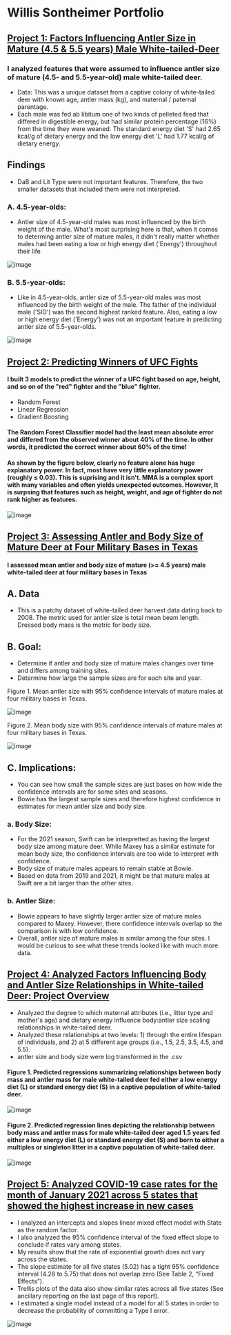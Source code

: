 # Willis Sontheimer Portfolio

## [Project 1: Factors Influencing Antler Size in Mature (4.5 & 5.5 years) Male White-tailed-Deer](https://github.com/sont5413/Predictors-of-Antler-Size-in-Mature-4.5-5.5-White-tailed-Deer)
### I analyzed features that were assumed to influence antler size of mature (4.5- and 5.5-year-old) male white-tailed deer.
* Data: This was a unique dataset from a captive colony of white-tailed deer with known age, antler mass (kg), and maternal / paternal parentage.
* Each male was fed ab libitum one of two kinds of pelleted feed that differed in digestible energy, but had similar protein percentage (16%) from the time they were weaned. The standard energy diet 'S' had 2.65 kcal/g of dietary energy and the low energy diet 'L' had 1.77 kcal/g of dietary energy.

## Findings
* DaB and Lit Type were not important features. Therefore, the two smaller datasets that included them were not interpreted.

### A. 4.5-year-olds:
* Antler size of 4.5-year-old males was most influenced by the birth weight of the male. What's most surprising here is that, when it comes to determing antler size of mature males, it didn't really matter whether males had been eating a low or high energy diet ('Energy') throughout their life

![image](https://user-images.githubusercontent.com/95881308/174356911-32e0dcf2-3de1-4c5f-97c4-1eacf9ea46f6.png)

### B. 5.5-year-olds: 
* Like in 4.5-year-olds, antler size of 5.5-year-old males was most influenced by the birth weight of the male. The father of the individual male ('SID') was the second highest ranked feature. Also, eating a low or high energy diet ('Energy') was not an important feature in predicting antler size of 5.5-year-olds.

![image](https://user-images.githubusercontent.com/95881308/174356922-f911d2bd-3fa6-4241-b419-e0aa2b9bc340.png)


## [Project 2: Predicting Winners of UFC Fights](https://github.com/sont5413/UFC-Fight-Data)
#### I built 3 models to predict the winner of a UFC fight based on age, height, and so on of the "red" fighter and the "blue" fighter.
* Random Forest 
* Linear Regression
* Gradient Boosting

#### The Random Forest Classifier model had the least mean absolute error and differed from the observed winner about 40% of the time.  In other words, it predicted the correct winner about 60% of the time!

#### As shown by the figure below, clearly no feature alone has huge explanatory power. In fact, most have very little explanatory power (roughly ≤ 0.03).  This is suprising and it isn't.  MMA is a complex sport with many variables and often yields unexpected outcomes.  However, It is surpsing that features such as height, weight, and age of fighter do not rank higher as features.
![image](https://user-images.githubusercontent.com/95881308/172012522-218d8f87-146d-469a-b100-7e3e42fb171f.png)

## [Project 3: Assessing Antler and Body Size of Mature Deer at Four Military Bases in Texas](https://github.com/sont5413/Deer-Herd-Characteristics---TMD)
#### I assessed mean antler and body size of mature (>= 4.5 years) male white-tailed deer at four military bases in Texas

## A. Data
* This is a patchy dataset of white-tailed deer harvest data dating back to 2008. The metric used for antler size is total mean beam length.  Dressed body mass is the metric for body size.

## B. Goal:
* Determine if antler and body size of mature males changes over time and differs among training sites.
* Determine how large the sample sizes are for each site and year.

Figure 1. Mean antler size with 95% confidence intervals of mature males at four military bases in Texas.

![image](https://user-images.githubusercontent.com/95881308/174489405-4d3a9d69-c965-4c0b-9aae-a2ef57d13605.png)

Figure 2. Mean body size with 95% confidence intervals of mature males at four military bases in Texas.

![image](https://user-images.githubusercontent.com/95881308/174489428-a63b8603-41ce-46ea-9fa7-a39e23147b0e.png)

## C. Implications:
* You can see how small the sample sizes are just bases on how wide the confidence intervals are for some sites and seasons.
* Bowie has the largest sample sizes and therefore highest confidence in estimates for mean antler size and body size.

### a. Body Size:
* For the 2021 season, Swift can be interpretted as having the largest body size among mature deer.  While Maxey has a similar estimate for mean body size, the confidence intervals are too wide to interpret with confidence.
* Body size of mature males appears to remain stable at Bowie.
* Based on data from 2019 and 2021, it might be that mature males at Swift are a bit larger than the other sites.

### b. Antler Size:
* Bowie appears to have slightly larger antler size of mature males compared to Maxey.  However, there confidence intervals overlap so the comparison is with low confidence.
* Overall, antler size of mature males is similar among the four sites. I would be curious to see what these trends looked like with much more data.



## [Project 4: Analyzed Factors Influencing Body and Antler Size Relationships in White-tailed Deer: Project Overview](https://github.com/sont5413/Deer-scaling-relationships)
* Analyzed the degree to which maternal attributes (i.e., litter type and mother's age) and dietary energy influence body:antler size scaling relationships in white-tailed deer.
* Analyzed these relationships at two levels: 1) through the entire lifespan of individuals, and 2) at 5 different age groups (i.e., 1.5, 2.5, 3.5, 4.5, and 5.5).
* antler size and body size were log transformed in the .csv


#### Figure 1. Predicted regressions summarizing relationships between body mass and antler mass for male white-tailed deer fed either a low energy diet (L) or standard energy diet (S) in a captive population of white-tailed deer.
![image](https://user-images.githubusercontent.com/95881308/150654752-fd61734b-f805-4ac9-9022-4ad25e9c69da.png)


#### Figure 2. Predicted regression lines depicting the relationship between body mass and antler mass for male white-tailed deer aged 1.5 years fed either a low energy diet (L) or standard energy diet (S) and born to either a multiples or singleton litter in a captive population of white-tailed deer.
![image](https://user-images.githubusercontent.com/95881308/150654947-df38b97f-eae9-449f-9668-426da6bee2ed.png)



## [Project 5: Analyzed COVID-19 case rates for the month of January 2021 across 5 states that showed the highest increase in new cases](https://github.com/sont5413/CovidCasesJAN21)
* I analyzed an intercepts and slopes linear mixed effect model with State as the random factor.
* I also analyzed the 95% confidence interval of the fixed effect slope to conclude if rates vary among states. 
* My results show that the rate of exponential growth does not vary across the states. 
* The slope estimate for all five states (5.02) has a tight 95% confidence interval (4.28 to 5.75) that does not overlap zero (See Table 2, “Fixed Effects”).  
* Trellis plots of the data also show similar rates across all five states (See ancillary reporting on the last page of this report).
* I estimated a single model instead of a model for all 5 states in order to decrease the probability of committing a Type I error.

![image](https://user-images.githubusercontent.com/95881308/150697008-2fa3e27e-3c78-405d-b9a2-dc4bfdb85ea2.png)


